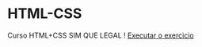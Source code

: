 # HTML-CSS
 Curso HTML+CSS 
 SIM QUE LEGAL !
 <a href="https://thyagofarya.github.io/HTML-CSS/"> Executar o exercicio

